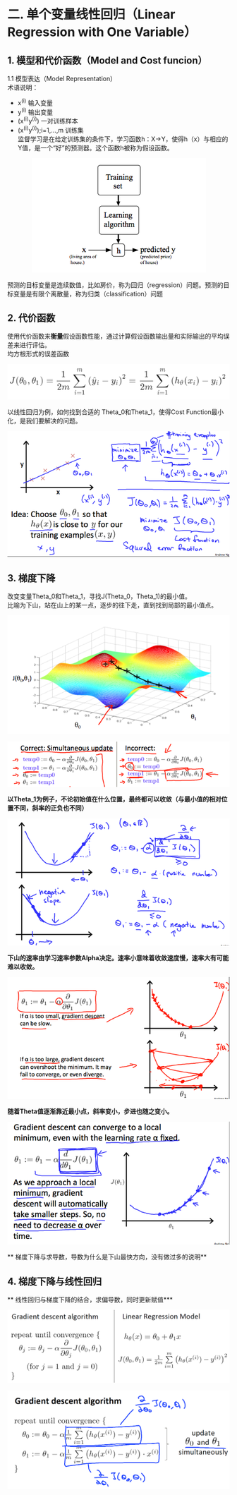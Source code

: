 # 二. 单个变量线性回归（Linear Regression with One Variable）
## 1. 模型和代价函数（Model and Cost funcion）  
   1.1 模型表达（Model Representation）  
   术语说明：  
   - x<sup>(i)</sup> 输入变量    
   - y<sup>(i)</sup> 输出变量  
   - (x<sup>(i)</sup>y<sup>(i)</sup>) 一对训练样本  
   - (x<sup>(i)</sup>y<sup>(i)</sup>);i=1,...,m 训练集  
监督学习是在给定训练集的条件下，学习函数h：X→Y，使得h（x）与相应的Y值，是一个“好”的预测器。这个函数h被称为假设函数。

<p align='center'>
<img src='https://github.com/jzb1128/Machine_Learning_Notebook/blob/main/image/hypothesis.png'>
</p>

预测的目标变量是连续数值，比如房价，称为回归（regression）问题。预测的目标变量是有限个离散量，称为归类（classification）问题

## 2. 代价函数  
使用代价函数来**衡量**假设函数性能，通过计算假设函数输出量和实际输出的平均误差来进行评估。  
均方根形式的误差函数
<p align='center'>
<img src='https://github.com/jzb1128/Machine_Learning_Notebook/blob/main/image/Cost%20Function.png'>
</p>

以线性回归为例，如何找到合适的 Theta_0和Theta_1，使得Cost Function最小化，是我们要解决的问题。
<p align='center'>
<img src='https://github.com/jzb1128/Machine_Learning_Notebook/blob/main/image/Cost%20Function%20Example.png'>
</p>

## 3. 梯度下降  
改变变量Theta_0和Theta_1，寻找J(Theta_0，Theta_1)的最小值。  
比喻为下山，站在山上的某一点，逐步的往下走，直到找到局部的最小值点。  

<p align='center'>
<img src='https://github.com/jzb1128/Machine_Learning_Notebook/blob/main/image/Gradient%20Descent.png'>
</p>

<p align='center'>
<img src='https://github.com/jzb1128/Machine_Learning_Notebook/blob/main/image/Gradient%20Descent2.png'>
</p>

**以Theta_1为例子，不论初始值在什么位置，最终都可以收敛（与最小值的相对位置不同，斜率的正负也不同）**  
<p align='center'>
<img src='https://github.com/jzb1128/Machine_Learning_Notebook/blob/main/image/Gradient%20Descent%20Slop.png'>
</p>

**下山的速率由学习速率参数Alpha决定。速率小意味着收敛速度慢，速率大有可能难以收敛。**
<p align='center'>
<img src='https://github.com/jzb1128/Machine_Learning_Notebook/blob/main/image/learning%20rate.png'>
</p>

**随着Theta值逐渐靠近最小点，斜率变小，步进也随之变小。**  
<p align='center'>
<img src='https://github.com/jzb1128/Machine_Learning_Notebook/blob/main/image/learning%20rate%20small%20step.png'>
</p>
** 梯度下降与求导数，导数为什么是下山最快方向，没有做过多的说明**

## 4. 梯度下降与线性回归  
** 线性回归与梯度下降的结合，求偏导数，同时更新赋值***
<p align='center'>
<img src='https://github.com/jzb1128/Machine_Learning_Notebook/blob/main/image/Gradient_descent_for_Linear_regression.png'>
</p>
<p align='center'>
<img src='https://github.com/jzb1128/Machine_Learning_Notebook/blob/main/image/Gradient_descent_Algorithm.png'>
</p>

